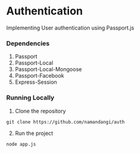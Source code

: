 # Authentication

Implementing User authentication using Passport.js

###  Dependencies
1. Passport
2. Passport-Local
3. Passport-Local-Mongoose
4. Passport-Facebook
5. Express-Session

### Running Locally 

1.   Clone the repository 

  ```git
  git clone https://github.com/namandangi/auth
  ```
2.   Run the project 

  ```git
  node app.js
  ```
